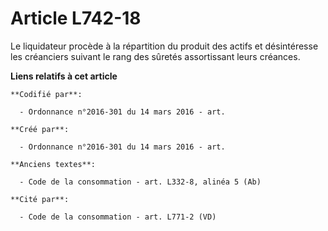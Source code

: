 # Article L742-18

Le liquidateur procède à la répartition du produit des actifs et désintéresse les créanciers suivant le rang des sûretés
assortissant leurs créances.

**Liens relatifs à cet article**

	**Codifié par**:

	  - Ordonnance n°2016-301 du 14 mars 2016 - art.

	**Créé par**:

	  - Ordonnance n°2016-301 du 14 mars 2016 - art.

	**Anciens textes**:

	  - Code de la consommation - art. L332-8, alinéa 5 (Ab)

	**Cité par**:

	  - Code de la consommation - art. L771-2 (VD)
